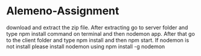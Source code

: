 # Alemeno-Assignment
download and extract the zip file.
After extracting go to server folder and type npm install command on terminal and then nodemon app.
After that go to the client folder and type npm install and then npm start.
If nodemon is not install please install nodemon using npm install -g nodemon

